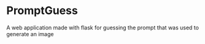 # PromptGuess
A web application made with flask for guessing the prompt that was used to generate an image
